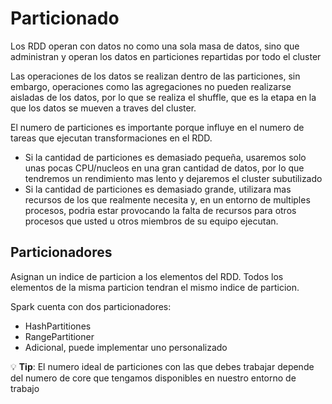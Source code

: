 # Particionado

Los RDD operan con datos no como una sola masa de datos, sino que administran y operan los datos en particiones repartidas por todo el cluster

Las operaciones de los datos se realizan dentro de las particiones, sin embargo, operaciones como las agregaciones no pueden realizarse aisladas de los datos, por lo que se realiza el shuffle, que es la etapa en la que los datos se mueven a traves del cluster.

El numero de particiones es importante porque influye en el numero de tareas que ejecutan transformaciones en el RDD.

- Si la cantidad de particiones es demasiado pequeña, usaremos solo unas pocas CPU/nucleos en una gran cantidad de datos, por lo que tendremos un rendimiento mas lento y dejaremos el cluster subutilizado
- Si la cantidad de particiones es demasiado grande, utilizara mas recursos de los que realmente necesita y, en un entorno de multiples procesos, podria estar provocando la falta de recursos para otros procesos que usted u otros miembros de su equipo ejecutan.

## Particionadores

Asignan un indice de particion a los elementos del RDD. Todos los elementos de la misma particion tendran el mismo indice de particion.

Spark cuenta con dos particionadores:
- HashPartitiones
- RangePartitioner
- Adicional, puede implementar uno personalizado

💡 **Tip**: El numero ideal de particiones con las que debes trabajar depende del numero de core que tengamos disponibles en nuestro entorno de trabajo
